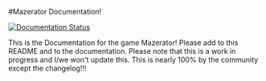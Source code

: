 #Mazerator Documentation!

[![Documentation Status](https://readthedocs.org/projects/mazerator/badge/?version=latest)](https://mazerator.readthedocs.io/en/latest/?badge=latest)

This is the Documentation for the game Mazerator! Please add to this README and to the documentation. Please note that this is a work in progress and I/we won't update this. This is nearly 100% by the community except the changelog!!!
